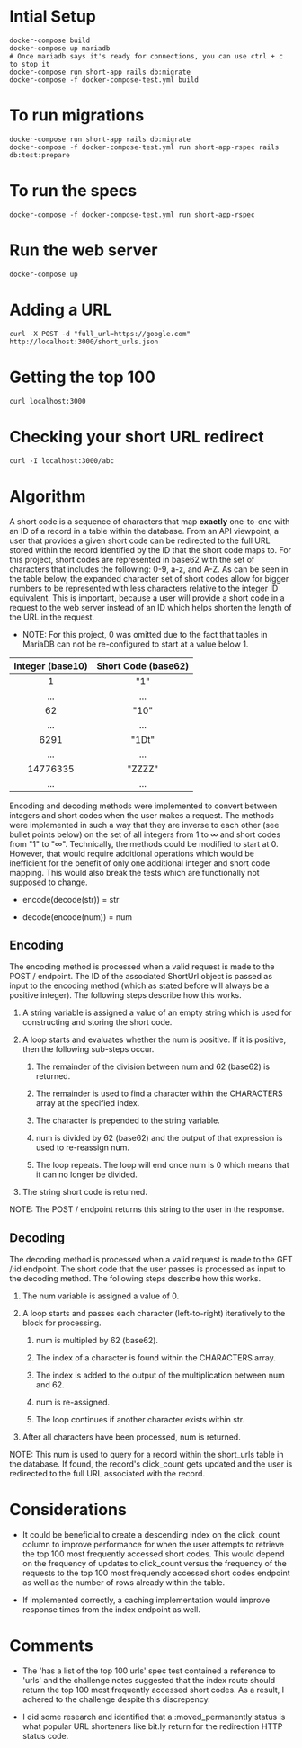 # Intial Setup

    docker-compose build
    docker-compose up mariadb
    # Once mariadb says it's ready for connections, you can use ctrl + c to stop it
    docker-compose run short-app rails db:migrate
    docker-compose -f docker-compose-test.yml build

# To run migrations

    docker-compose run short-app rails db:migrate
    docker-compose -f docker-compose-test.yml run short-app-rspec rails db:test:prepare

# To run the specs

    docker-compose -f docker-compose-test.yml run short-app-rspec

# Run the web server

    docker-compose up

# Adding a URL

    curl -X POST -d "full_url=https://google.com" http://localhost:3000/short_urls.json

# Getting the top 100

    curl localhost:3000

# Checking your short URL redirect

    curl -I localhost:3000/abc

# Algorithm

A short code is a sequence of characters that map **exactly** one-to-one with an ID of a record in a table within the database. From an API viewpoint, a user that provides a given short code can be redirected to the full URL stored within the record identified by the ID that the short code maps to. For this project, short codes are represented in base62 with the set of characters that includes the following: 0-9, a-z, and A-Z. As can be seen in the table below, the expanded character set of short codes allow for bigger numbers to be represented with less characters relative to the integer ID equivalent. This is important, because a user will provide a short code in a request to the web server instead of an ID which helps shorten the length of the URL in the request.

* NOTE: For this project, 0 was omitted due to the fact that tables in MariaDB can not be re-configured to start at a value below 1.

| Integer (base10) | Short Code (base62) |
| :--------------: | :-----------------: |
|        1         |         "1"         |
|       ...        |         ...         |
|       62         |        "10"         |
|       ...        |        ...          |
|      6291        |        "1Dt"        |
|       ...        |        ...          |
|     14776335     |       "ZZZZ"        |
|       ...        |        ...          |

Encoding and decoding methods were implemented to convert between integers and short codes when the user makes a request. The methods were implemented in such a way that they are inverse to each other (see bullet points below) on the set of all integers from 1 to ∞ and short codes from "1" to "∞". Technically, the methods could be modified to start at 0. However, that would require additional operations which would be inefficient for the benefit of only one additional integer and short code mapping. This would also break the tests which are functionally not supposed to change.

* encode(decode(str)) = str

* decode(encode(num)) = num

## Encoding

The encoding method is processed when a valid request is made to the POST / endpoint. The ID of the associated ShortUrl object is passed as input to the encoding method (which as stated before will always be a positive integer). The following steps describe how this works.

1. A string variable is assigned a value of an empty string which is used for constructing and storing the short code.

2. A loop starts and evaluates whether the num is positive. If it is positive, then the following sub-steps occur.

    1. The remainder of the division between num and 62 (base62) is returned.

    2. The remainder is used to find a character within the CHARACTERS array at the specified index.

    3. The character is prepended to the string variable.

    4. num is divided by 62 (base62) and the output of that expression is used to re-reassign num.

    5. The loop repeats. The loop will end once num is 0 which means that it can no longer be divided.

3. The string short code is returned.

NOTE: The POST / endpoint returns this string to the user in the response.

## Decoding

The decoding method is processed when a valid request is made to the GET /:id endpoint. The short code that the user passes is processed as input to the decoding method. The following steps describe how this works.

1. The num variable is assigned a value of 0.

2. A loop starts and passes each character (left-to-right) iteratively to the block for processing.

    1. num is multipled by 62 (base62).

    2. The index of a character is found within the CHARACTERS array.

    3. The index is added to the output of the multiplication between num and 62.

    4. num is re-assigned.

    5. The loop continues if another character exists within str.

3. After all characters have been processed, num is returned.

NOTE: This num is used to query for a record within the short_urls table in the database. If found, the record's click_count gets updated and the user is redirected to the full URL associated with the record.

# Considerations

* It could be beneficial to create a descending index on the click_count column to improve performance for when the user attempts to retrieve the top 100 most frequently accessed short codes. This would depend on the frequency of updates to click_count versus the frequency of the requests to the top 100 most frequencly accessed short codes endpoint as well as the number of rows already within the table.

* If implemented correctly, a caching implementation would improve response times from the index endpoint as well.

# Comments

* The 'has a list of the top 100 urls' spec test contained a reference to 'urls' and the challenge notes suggested that the index route should return the top 100 most frequently accessed short codes. As a result, I adhered to the challenge despite this discrepency.

* I did some research and identified that a :moved_permanently status is what popular URL shorteners like bit.ly return for the redirection HTTP status code.
